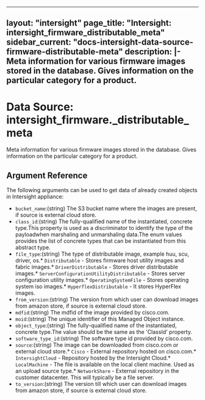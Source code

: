 
---
layout: "intersight"
page_title: "Intersight: intersight_firmware_distributable_meta"
sidebar_current: "docs-intersight-data-source-firmware-distributable-meta"
description: |-
Meta information for various firmware images stored in the database. Gives information on the particular category for a product.
---

# Data Source: intersight_firmware._distributable_meta
Meta information for various firmware images stored in the database. Gives information on the particular category for a product.
## Argument Reference
The following arguments can be used to get data of already created objects in Intersight appliance:
* `bucket_name`:(string) The S3 bucket name where the images are present, if source is external cloud store. 
* `class_id`:(string) The fully-qualified name of the instantiated, concrete type.This property is used as a discriminator to identify the type of the payloadwhen marshaling and unmarshaling data.The enum values provides the list of concrete types that can be instantiated from this abstract type. 
* `file_type`:(string) The type of distributable image, example huu, scu, driver, os.* `Distributable` - Stores firmware host utility images and fabric images.* `DriverDistributable` - Stores driver distributable images.* `ServerConfigurationUtilityDistributable` - Stores server configuration utility images.* `OperatingSystemFile` - Stores operating system iso images.* `HyperflexDistributable` - It stores HyperFlex images. 
* `from_version`:(string) The version from which user can download images from amazon store, if source is external cloud store. 
* `mdfid`:(string) The mdfid of the image provided by cisco.com. 
* `moid`:(string) The unique identifier of this Managed Object instance. 
* `object_type`:(string) The fully-qualified name of the instantiated, concrete type.The value should be the same as the 'ClassId' property. 
* `software_type_id`:(string) The software type id provided by cisco.com. 
* `source`:(string) The image can be downloaded from cisco.com or external cloud store.* `Cisco` - External repository hosted on cisco.com.* `IntersightCloud` - Repository hosted by the Intersight Cloud.* `LocalMachine` - The file is available on the local client machine. Used as an upload source type.* `NetworkShare` - External repository in the customer datacenter. This will typically be a file server. 
* `to_version`:(string) The version till which user can download images from amazon store, if source is external cloud store. 
